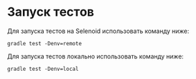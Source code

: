 # Запуск тестов
Для запуска тестов на Selenoid использовать команду ниже:
```shell
gradle test -Denv=remote
```

Для запуска тестов локально использовать команду ниже:
```shell
gradle test -Denv=local
```